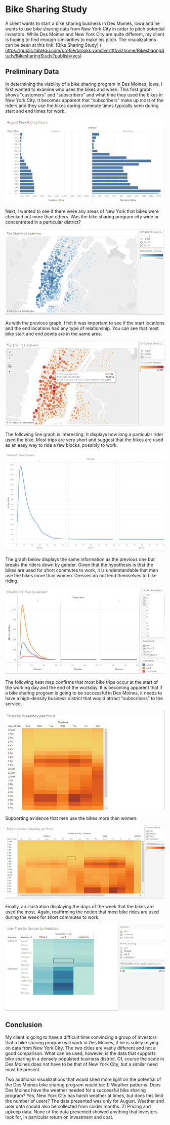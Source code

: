 # Bike Sharing Study

A client wants to start a bike sharing business in Des Moines, Iowa and he wants to use bike sharing data from New York City in order to pitch potential investors.  While Des Moines and New York City are quite different, my client is hoping to find enough similarities to make his pitch. The visualizations can be seen at this link: 
[Bike Sharing Study] (
https://public.tableau.com/profile/brooks.vandivort#!/vizhome/BikesharingStudy/BikesharingStudy?publish=yes)

## Preliminary Data

In determining the viability of a bike sharing program in Des Moines, Iowa, I first wanted to examine who uses the bikes and when. This first graph shows "customers" and "subscribers" and what time they used the bikes in New York City. It becomes apparent that “subscribers” make up most of the riders and they use the bikes during commute times typically seen during start and end times for work.

![August_Peak_Riding_Hours.png]( https://github.com/Brooks2210/bikesharing/blob/master/Resources/August_Peak_Riding_Hours.png)

Next, I wanted to see if there were any areas of New York that bikes were checked out more than others. Was the bike sharing program city wide or concentrated in a particular district?

![]( https://github.com/Brooks2210/bikesharing/blob/master/Resources/Top_Start_Locations.png)

As with the previous graph, I felt it was important to see if the start locations and the end locations had any type of relationship. You can see that most bike start and end points are in the same area.

![]( https://github.com/Brooks2210/bikesharing/blob/master/Resources/Top_End_Locations.png)

The following line graph is interesting. It displays how long a particular rider used the bike. Most trips are very short and suggest that the bikes are used as an easy way to ride a few blocks, possibly to work.

![]( https://github.com/Brooks2210/bikesharing/blob/master/Resources/Checkout_Time_for_Users.png)

The graph below displays the same information as the previous one but breaks the riders down by gender. Given that the hypothesis is that the bikes are used for short commutes to work, it is understandable that men use the bikes more than women. Dresses do not lend themselves to bike riding.

![]( https://github.com/Brooks2210/bikesharing/blob/master/Resources/Checkout_Time_by_Gender.png)

The following heat map confirms that most bike trips occur at the start of the working day and the end of the workday. It is becoming apparent that if a bike sharing program is going to be successful in Des Moines, it needs to have a high-density business district that would attract “subscribers” to the service.

![]( https://github.com/Brooks2210/bikesharing/blob/master/Resources/Trips_by_Weekday_per_Hour.png)

Supporting evidence that men use the bikes more than women.

![]( https://github.com/Brooks2210/bikesharing/blob/master/Resources/Trips_by_Gender.png)

Finally, an illustration displaying the days of the week that the bikes are used the most. Again, reaffirming the notion that most bike rides are used during the week for short commutes to work. 

![]( https://github.com/Brooks2210/bikesharing/blob/master/Resources/User_Trip_by_Gender.png)


## Conclusion 

My client is going to have a difficult time convincing a group of investors that a bike sharing program will work in Des Moines, if he is solely relying on data from New York City. The two cities are vastly different and not a good comparison. What can be used, however, is the data that supports bike sharing in a densely populated business district. Of, course the scale in Des Moines does not have to be that of New York City, but a similar need must be present.

Two additional visualizations that would shed more light on the potential of the Des Moines bike sharing program would be: 1) Weather patterns. Does Des Moines have the weather needed for a successful bike sharing program? Yes, New York City has harsh weather at times, but does this limit the number of users? The data presented was only for August. Weather and user data should also be collected from colder months. 2) Pricing and upkeep data. None of the data presented showed anything that investors look for, in particular return on investment and cost.
